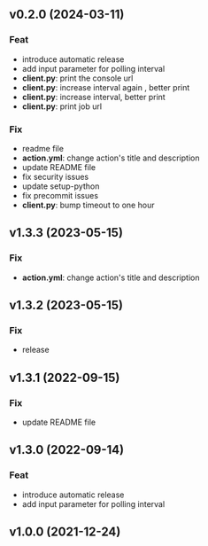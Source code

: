 ## v0.2.0 (2024-03-11)

### Feat

- introduce automatic release
- add input parameter for polling interval
- **client.py**: print the console url
- **client.py**: increase interval again , better print
- **client.py**: increase interval, better print
- **client.py**: print job url

### Fix

- readme file
- **action.yml**: change action's title and description
- update README file
- fix security issues
- update setup-python
- fix precommit issues
- **client.py**: bump timeout to one hour

## v1.3.3 (2023-05-15)

### Fix

- **action.yml**: change action's title and description

## v1.3.2 (2023-05-15)

### Fix

- release

## v1.3.1 (2022-09-15)

### Fix

- update README file

## v1.3.0 (2022-09-14)

### Feat

- introduce automatic release
- add input parameter for polling interval

## v1.0.0 (2021-12-24)

